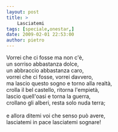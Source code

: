 ```yaml
---
layout: post
title: >
    Lasciatemi
tags: [speciale,onestar,]
date: 2009-02-01 22:53:00
author: pietro
---
```

Vorrei che ci fosse ma non c'è,<br/>un sorriso abbastanza dolce,<br/>un abbraccio abbastanza caro,<br/>vorrei che ci fosse, vorrei davvero,<br/>ma lascio questo sogno e torno alla realtà,<br/>crolla il bel castello, ritorna l'empietà,<br/>lascio quell'oasi e torna la guerra,<br/>crollano gli alberi, resta solo nuda terra;<br/><br/>e allora ditemi voi che senso può avere,<br/>lasciatemi in pace lasciatemi sognare!
